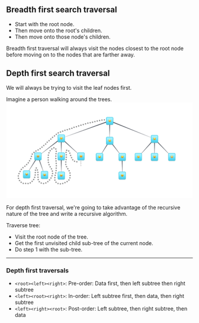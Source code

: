 ## Breadth first search traversal

- Start with the root node.
- Then move onto the root's children.
- Then move onto those node's children.

Breadth first traversal will always visit the nodes closest to the root node before moving on to the nodes that are farther away.

## Depth first search traversal
We will always be trying to visit the leaf nodes first.

Imagine a person walking around the trees.
![Walking the tree](./mY1NJKJ.png)

For depth first traversal, we're going to take advantage of the recursive nature of the tree and write a recursive algorithm.

Traverse tree:

- Visit the root node of the tree.
- Get the first unvisited child sub-tree of the current node.
- Do step 1 with the sub-tree.

***
### Depth first traversals

- `<root><left><right>`: Pre-order: Data first, then left subtree then right subtree
- `<left><root><right>`: In-order: Left subtree first, then data, then right subtree
- `<left><right><root>`: Post-order: Left subtree, then right subtree, then data